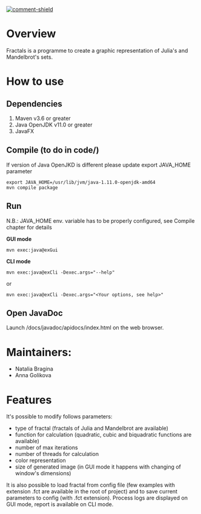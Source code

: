 [main]: https://gaufre.informatique.univ-paris-diderot.fr/raveneau/corona-bounce
[comment-shield]: https://img.shields.io/badge/Javadoc-100%25-brightgreen
[ ![comment-shield][] ][main]


# **Overview**

Fractals is a programme to create a graphic representation of Julia's and Mandelbrot's sets.

# **How to use**

## Dependencies
1) Maven v3.6 or greater
2) Java OpenJDK v11.0 or greater
3) JavaFX

## Compile (to do in code/)
If version of Java OpenJKD is different please update export JAVA_HOME parameter
```                
export JAVA_HOME=/usr/lib/jvm/java-1.11.0-openjdk-amd64
mvn compile package
```

## Run
N.B.: JAVA_HOME env. variable has to be properly configured, see Compile chapter for details

**GUI mode**
```
mvn exec:java@exGui
```                
**CLI mode**

```
mvn exec:java@exCli -Dexec.args="--help"
```        
or
```
mvn exec:java@exCli -Dexec.args="<Your options, see help>" 
```                

## Open JavaDoc
Launch /docs/javadoc/apidocs/index.html on the web browser.

# **Maintainers:**

* Natalia Bragina
* Anna Golikova



# **Features**

It's possible to modify follows parameters:
* type of fractal (fractals of Julia and Mandelbrot are available)
* function for calculation (quadratic, cubic and biquadratic functions are available)
* number of max iterations
* number of threads for calculation
* color representation
* size of generated image (in GUI mode it happens with changing of window's dimensions)

It is also possible to load fractal from config file (few examples with extension .fct are available in the root of project) 
and to save current parameters to config (with .fct extension).
Process logs are displayed on GUI mode, report is available on CLI mode. 
